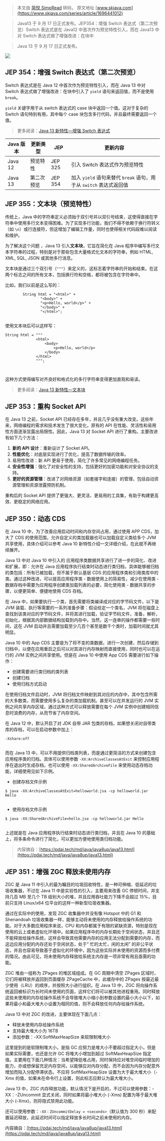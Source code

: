 > 本文由 [简悦 SimpRead](http://ksria.com/simpread/) 转码， 原文地址 [www.skjava.com](https://www.skjava.com/series/article/1696441012)

> Java13 于 9 月 17 日正式发布。JEP354：增强 Switch 表达式（第二次预览）Switch 表达式是在 Java12 中首次作为预览特性引入，而在 Java13 中对 Switch 表达式做了增强改进：在块中

> Java 13 于 9 月 17 日正式发布。

![](https://sike.skjava.com/java-features/202311274000001.png)

**JEP 354**：增强 Switch 表达式（第二次预览）
--------------------------------

Switch 表达式是在 Java 12 中首次作为预览特性引入，而在 Java 13 中对 Switch 表达式做了增强改进：在块中引入了 `yield` 语句来返回值，而不是使用 `break`。

`yield` 关键字用于从 switch 表达式的 case 块中返回一个值。这对于复杂的 Switch 语句特别有用，其中每个 case 块包含多行代码，并且最终需要返回一个值。

> 更多阅读：[Java 13 新特性—增强 Switch 表达式](https://www.skjava.com/series/article/9120322209)

<table><thead><tr><th>Java 版本</th><th>更新类型</th><th>JEP</th><th>更新内容</th></tr></thead><tbody><tr><td>Java 12</td><td>预览特性</td><td>JEP 325</td><td>引入 Switch 表达式作为预览特性</td></tr><tr><td>Java 13</td><td>第二次预览</td><td>JEP 354</td><td>加入 <code>yield</code> 语句来替代 <code>break</code> 语句，用于从 <code>switch</code> 表达式返回值</td></tr></tbody></table>

JEP 355：文本块（预览特性）
-----------------

传统上，Java 中的字符串定义必须始于双引号并以双引号结束，这使得直接在字符串中使用多行文本变得困难。为了实现多行功能，我们不得不依赖于换行符转义（如 `\n`）或行连接符，但这增加了编辑工作量，同时也使得相关代码段难以阅读和维护。

为了解决这个问题 ，Java 13 引入**文本块**，它旨在简化在 Java 程序中编写多行文本字符串的过程，特别是对于那些包含大量格式化文本的字符串，例如 HTML, XML, SQL, JSON 或其他多行消息。

文本块是通过三个双引号（`"""`）来定义的，这标志着字符串的开始和结束。在这两个标志之间的所有文本，包括换行符和空格，都将被包含在字符串中。

比如，我们以前是这么写的：

```
        String html = "<html>" +
                "<body>" +
                "<p>Hello, world</p>" +
                "</body>" +
                "</html>";


```

使用文本块后可以这样写：

```
String html = """
              <html>
                  <body>
                      <p>Hello, world</p>
                  </body>
              </html>
              """;



```

这种方式使得编写对齐良好和格式化的多行字符串变得更加直观和易读。

> 更多阅读：[Java 13 新特性—文本块](https://www.skjava.com/series/article/7430445828)

JEP 353：重构 Socket API
---------------------

在 Java 13 之前，Socket API 已经存在多年，并且几乎没有重大改变。这些年来，网络编程的需求和技术发生了很大变化，原有的 API 在性能、灵活性和易用性方面逐渐显露出局限性。因此，Java 13 对 Socket API 进行了重构。主要改进有如下几个方法：

1.  **新的 API 设计**：重新设计了 Socket API。
2.  **性能优化**：对底层实现进行了优化，提高了数据传输的效率。
3.  易用性改进：新 API 更易于使用，简化了许多常见的网络编程任务。
4.  **安全性增强**：强化了对安全性的支持，包括更好的加密功能和对安全协议的支持。
5.  **更好的资源管理**：改进了对网络资源（如套接字和连接）的管理，包括自动资源管理和资源泄露预防机制。

重构后的 Socket API 提供了更强大、更灵活、更易用的工具集，有助于构建更高效、更稳定的网络应用。

**JEP 350：动态 CDS**
------------------

在 Java 10 中，为了改善应用启动时间和内存空间占用，通过使用 APP CDS，加大了 CDS 的使用范围，允许自定义的类加载器也可以加载自定义类给多个 JVM 共享使用，具体介绍可以参考 Java 10 新特性介绍一文详细介绍，在此就不再继续展开。

Java 13 中对 Java 10 中引入的 应用程序类数据共享进行了进一步的简化、改进和扩展，即：允许在 Java 应用程序执行结束时动态进行类归档，具体能够被归档的类包括：所有已被加载，但不属于默认基层 CDS 的应用程序类和引用类库中的类。通过这种改进，可以提高应用程序类 - 数据使用上的简易性，减少在使用类 - 数据存档中需要为应用程序创建类加载列表的必要，简化使用类 - 数据共享的步骤，以便更简单、便捷地使用 CDS 存档。

在 Java 中，如果要执行一个类，首先需要将类编译成对应的字节码文件，以下是 JVM 装载、执行等需要的一系列准备步骤：假设给定一个类名，JVM 将在磁盘上查找到该类对应的字节码文件，并将其进行加载，验证字节码文件，准备，解析，初始化，根据其内部数据结构加载到内存中。当然，这一连串的操作都需要一些时间，这在 JVM 启动并且需要加载至少几百个甚至是数千个类时，加载时间就尤其明显。

Java 10 中的 App CDS 主要是为了将不变的类数据，进行一次创建，然后存储到归档中，以便在应用重启之后可以对其进行内存映射而直接使用，同时也可以在运行的 JVM 实例之间共享使用。但是在 Java 10 中使用 App CDS 需要进行如下操作：

*   创建需要进行类归档的类列表
*   创建归档
*   使用归档方式启动

在使用归档文件启动时，JVM 将归档文件映射到其对应的内存中，其中包含所需的大多数类，而需要使用多么复杂的类加载机制。甚至可以在并发运行的 JVM 实例之间共享内存区域，通过这种方式可以释放需要在每个 JVM 实例中创建相同信息时浪费的内存，从而节省了内存空间。

在 Java 12 中，默认开启了对 JDK 自带 JAR 包类的存档，如果想关闭对自带类库的存档，可以在启动参数中加上：

```
-Xshare:off


```

而在 Java 13 中，可以不用提供归档类列表，而是通过更简洁的方式来创建包含应用程序类的归档。具体可以使用参数 `-XX:ArchiveClassesAtExit` 来控制应用程序在退出时生成存档，也可以使用 `-XX:SharedArchiveFile` 来使用动态存档功能，详细使用见如下示例。

*   创建存档文件示例

```
$ java -XX:ArchiveClassesAtExit=helloworld.jsa -cp helloworld.jar Hello


```

*   使用存档文件示例

```
$ java -XX:SharedArchiveFile=hello.jsa -cp helloworld.jar Hello


```

上述就是在 Java 应用程序执行结束时动态进行类归档，并且在 Java 10 的基础上，将多条命令进行了简化，可以更加方便地使用类归档功能。

> 内容摘自：[https://pdai.tech/md/java/java8up/java13.html](https://pdai.tech/md/java/java8up/java13.html)

**JEP 351**：增强 ZGC 释放未使用内存
--------------------------

ZGC 是 Java 11 中引入的最为瞩目的垃圾回收特性，是一种可伸缩、低延迟的垃圾收集器，不过在 Java 11 中是实验性的引入，主要用来改善 GC 停顿时间，并支持几百 MB 至几个 TB 级别大小的堆，并且应用吞吐能力下降不会超过 15%，目前只支持 Linux/x64 位平台的这样一种新型垃圾收集器。

通过在实际中的使用，发现 ZGC 收集器中并没有像 Hotspot 中的 G1 和 Shenandoah 垃圾收集器一样，能够主动将未使用的内存释放给操作系统的功能。对于大多数应用程序来说，CPU 和内存都属于有限的紧缺资源，特别是现在使用的云上或者虚拟化环境中。如果应用程序中的内存长期处于空闲状态，并且还不能释放给操作系统，这样会导致其他需要内存的应用无法分配到需要的内存，而这边应用分配的内存还处于空闲状态，处于” 忙的太忙，闲的太闲” 的非公平状态，并且也容易导致基于虚拟化的环境中，因为这些实际并未使用的资源而多付费的情况。由此可见，将未使用内存释放给系统主内存是一项非常有用且亟需的功能。

ZGC 堆由一组称为 ZPages 的堆区域组成。在 GC 周期中清空 ZPages 区域时，它们将被释放并返回到页面缓存 ZPageCache 中，此缓存中的 ZPages 按最近最少使用（LRU）的顺序，并按照大小进行组织。在 Java 13 中，ZGC 将向操作系统返回被标识为长时间未使用的页面，这样它们将可以被其他进程重用。同时释放这些未使用的内存给操作系统不会导致堆大小缩小到参数设置的最小大小以下，如果将最小和最大堆大小设置为相同的值，则不会释放任何内存给操作系统。

Java 13 中对 ZGC 的改进，主要体现在下面几点：

*   释放未使用内存给操作系统
*   支持最大堆大小为 16TB
*   添加参数：-XX:SoftMaxHeapSize 来软限制堆大小

这里提到的是软限制堆大小，是指 GC 应努力是堆大小不要超过指定大小，但是如果实际需要，也还是允许 GC 将堆大小增加到超过 SoftMaxHeapSize 指定值。主要用在下面几种情况：当希望降低堆占用，同时保持应对堆空间临时增加的能力，亦或想保留充足内存空间，以能够应对内存分配，而不会因为内存分配意外增加而陷入分配停滞状态。不应将 SoftMaxHeapSize 设置为大于最大堆大小（-Xmx 的值，如果未在命令行上设置，则此标志应默认为最大堆大小。

Java 13 中，ZGC 内存释放功能，默认情况下是开启的，不过可以使用参数：-XX：-ZUncommit 显式关闭，同时如果将最小堆大小 (-Xms) 配置为等于最大堆大小 (-Xmx)，则将隐式禁用此功能。

还可以使用参数：`-XX：ZUncommitDelay = <seconds>`（默认值为 300 秒）来配置延迟释放，此延迟时间可以指定释放多长时间之前未使用的内存。

内容摘自：[https://pdai.tech/md/java/java8up/java13.html](https://pdai.tech/md/java/java8up/java13.html)